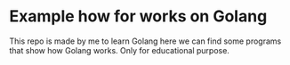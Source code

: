 # Example how for works on Golang
  
This repo is made by me to learn Golang here we can find some programs that show how Golang works.
Only for educational purpose.
